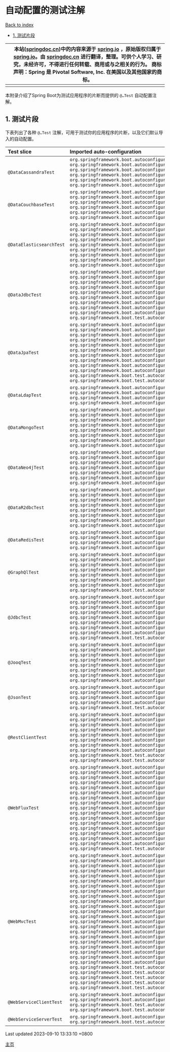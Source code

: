 # 自动配置的测试注解

[Back to index](https://springdoc.cn/spring-boot/index.html)

- [1. 测试片段](https://springdoc.cn/spring-boot/test-auto-configuration.html#appendix.test-auto-configuration.slices)

|      | 本站([springdoc.cn](https://springdoc.cn/))中的内容来源于 [spring.io](https://spring.io/) ，原始版权归属于 [spring.io](https://spring.io/)。由 [springdoc.cn](https://springdoc.cn/) 进行翻译，整理。可供个人学习、研究，未经许可，不得进行任何转载、商用或与之相关的行为。 商标声明：Spring 是 Pivotal Software, Inc. 在美国以及其他国家的商标。 |
| ---- | ------------------------------------------------------------ |
|      |                                                              |

本附录介绍了Spring Boot为测试应用程序的片断而提供的 `@…Test` 自动配置注解。

## 1. 测试片段

下表列出了各种 `@…Test` 注解，可用于测试你的应用程序的片断，以及它们默认导入的自动配置。

| Test slice               | Imported auto-configuration                                  |
| :----------------------- | :----------------------------------------------------------- |
| `@DataCassandraTest`     | `org.springframework.boot.autoconfigure.cache.CacheAutoConfiguration` `org.springframework.boot.autoconfigure.cassandra.CassandraAutoConfiguration` `org.springframework.boot.autoconfigure.data.cassandra.CassandraDataAutoConfiguration` `org.springframework.boot.autoconfigure.data.cassandra.CassandraReactiveDataAutoConfiguration` `org.springframework.boot.autoconfigure.data.cassandra.CassandraReactiveRepositoriesAutoConfiguration` `org.springframework.boot.autoconfigure.data.cassandra.CassandraRepositoriesAutoConfiguration` |
| `@DataCouchbaseTest`     | `org.springframework.boot.autoconfigure.cache.CacheAutoConfiguration` `org.springframework.boot.autoconfigure.couchbase.CouchbaseAutoConfiguration` `org.springframework.boot.autoconfigure.data.couchbase.CouchbaseDataAutoConfiguration` `org.springframework.boot.autoconfigure.data.couchbase.CouchbaseReactiveDataAutoConfiguration` `org.springframework.boot.autoconfigure.data.couchbase.CouchbaseReactiveRepositoriesAutoConfiguration` `org.springframework.boot.autoconfigure.data.couchbase.CouchbaseRepositoriesAutoConfiguration` |
| `@DataElasticsearchTest` | `org.springframework.boot.autoconfigure.cache.CacheAutoConfiguration` `org.springframework.boot.autoconfigure.data.elasticsearch.ElasticsearchDataAutoConfiguration` `org.springframework.boot.autoconfigure.data.elasticsearch.ElasticsearchRepositoriesAutoConfiguration` `org.springframework.boot.autoconfigure.data.elasticsearch.ReactiveElasticsearchRepositoriesAutoConfiguration` `org.springframework.boot.autoconfigure.elasticsearch.ElasticsearchClientAutoConfiguration` `org.springframework.boot.autoconfigure.elasticsearch.ElasticsearchRestClientAutoConfiguration` `org.springframework.boot.autoconfigure.elasticsearch.ReactiveElasticsearchClientAutoConfiguration` `org.springframework.boot.autoconfigure.jackson.JacksonAutoConfiguration` `org.springframework.boot.autoconfigure.jsonb.JsonbAutoConfiguration` |
| `@DataJdbcTest`          | `org.springframework.boot.autoconfigure.cache.CacheAutoConfiguration` `org.springframework.boot.autoconfigure.data.jdbc.JdbcRepositoriesAutoConfiguration` `org.springframework.boot.autoconfigure.flyway.FlywayAutoConfiguration` `org.springframework.boot.autoconfigure.jdbc.DataSourceAutoConfiguration` `org.springframework.boot.autoconfigure.jdbc.DataSourceTransactionManagerAutoConfiguration` `org.springframework.boot.autoconfigure.jdbc.JdbcTemplateAutoConfiguration` `org.springframework.boot.autoconfigure.liquibase.LiquibaseAutoConfiguration` `org.springframework.boot.autoconfigure.sql.init.SqlInitializationAutoConfiguration` `org.springframework.boot.autoconfigure.transaction.TransactionAutoConfiguration` `org.springframework.boot.test.autoconfigure.jdbc.TestDatabaseAutoConfiguration` |
| `@DataJpaTest`           | `org.springframework.boot.autoconfigure.cache.CacheAutoConfiguration` `org.springframework.boot.autoconfigure.data.jpa.JpaRepositoriesAutoConfiguration` `org.springframework.boot.autoconfigure.flyway.FlywayAutoConfiguration` `org.springframework.boot.autoconfigure.jdbc.DataSourceAutoConfiguration` `org.springframework.boot.autoconfigure.jdbc.DataSourceTransactionManagerAutoConfiguration` `org.springframework.boot.autoconfigure.jdbc.JdbcTemplateAutoConfiguration` `org.springframework.boot.autoconfigure.liquibase.LiquibaseAutoConfiguration` `org.springframework.boot.autoconfigure.orm.jpa.HibernateJpaAutoConfiguration` `org.springframework.boot.autoconfigure.sql.init.SqlInitializationAutoConfiguration` `org.springframework.boot.autoconfigure.transaction.TransactionAutoConfiguration` `org.springframework.boot.test.autoconfigure.jdbc.TestDatabaseAutoConfiguration` `org.springframework.boot.test.autoconfigure.orm.jpa.TestEntityManagerAutoConfiguration` |
| `@DataLdapTest`          | `org.springframework.boot.autoconfigure.cache.CacheAutoConfiguration` `org.springframework.boot.autoconfigure.data.ldap.LdapRepositoriesAutoConfiguration` `org.springframework.boot.autoconfigure.ldap.LdapAutoConfiguration` `org.springframework.boot.autoconfigure.ldap.embedded.EmbeddedLdapAutoConfiguration` |
| `@DataMongoTest`         | `org.springframework.boot.autoconfigure.cache.CacheAutoConfiguration` `org.springframework.boot.autoconfigure.data.mongo.MongoDataAutoConfiguration` `org.springframework.boot.autoconfigure.data.mongo.MongoReactiveDataAutoConfiguration` `org.springframework.boot.autoconfigure.data.mongo.MongoReactiveRepositoriesAutoConfiguration` `org.springframework.boot.autoconfigure.data.mongo.MongoRepositoriesAutoConfiguration` `org.springframework.boot.autoconfigure.mongo.MongoAutoConfiguration` `org.springframework.boot.autoconfigure.mongo.MongoReactiveAutoConfiguration` `org.springframework.boot.autoconfigure.transaction.TransactionAutoConfiguration` |
| `@DataNeo4jTest`         | `org.springframework.boot.autoconfigure.cache.CacheAutoConfiguration` `org.springframework.boot.autoconfigure.data.neo4j.Neo4jDataAutoConfiguration` `org.springframework.boot.autoconfigure.data.neo4j.Neo4jReactiveDataAutoConfiguration` `org.springframework.boot.autoconfigure.data.neo4j.Neo4jReactiveRepositoriesAutoConfiguration` `org.springframework.boot.autoconfigure.data.neo4j.Neo4jRepositoriesAutoConfiguration` `org.springframework.boot.autoconfigure.neo4j.Neo4jAutoConfiguration` `org.springframework.boot.autoconfigure.transaction.TransactionAutoConfiguration` |
| `@DataR2dbcTest`         | `org.springframework.boot.autoconfigure.data.r2dbc.R2dbcDataAutoConfiguration` `org.springframework.boot.autoconfigure.data.r2dbc.R2dbcRepositoriesAutoConfiguration` `org.springframework.boot.autoconfigure.flyway.FlywayAutoConfiguration` `org.springframework.boot.autoconfigure.liquibase.LiquibaseAutoConfiguration` `org.springframework.boot.autoconfigure.r2dbc.R2dbcAutoConfiguration` `org.springframework.boot.autoconfigure.r2dbc.R2dbcTransactionManagerAutoConfiguration` `org.springframework.boot.autoconfigure.sql.init.SqlInitializationAutoConfiguration` `org.springframework.boot.autoconfigure.transaction.TransactionAutoConfiguration` |
| `@DataRedisTest`         | `org.springframework.boot.autoconfigure.cache.CacheAutoConfiguration` `org.springframework.boot.autoconfigure.data.redis.RedisAutoConfiguration` `org.springframework.boot.autoconfigure.data.redis.RedisReactiveAutoConfiguration` `org.springframework.boot.autoconfigure.data.redis.RedisRepositoriesAutoConfiguration` |
| `@GraphQlTest`           | `org.springframework.boot.autoconfigure.cache.CacheAutoConfiguration` `org.springframework.boot.autoconfigure.graphql.GraphQlAutoConfiguration` `org.springframework.boot.autoconfigure.gson.GsonAutoConfiguration` `org.springframework.boot.autoconfigure.http.codec.CodecsAutoConfiguration` `org.springframework.boot.autoconfigure.jackson.JacksonAutoConfiguration` `org.springframework.boot.autoconfigure.jsonb.JsonbAutoConfiguration` `org.springframework.boot.autoconfigure.validation.ValidationAutoConfiguration` `org.springframework.boot.test.autoconfigure.graphql.tester.GraphQlTesterAutoConfiguration` |
| `@JdbcTest`              | `org.springframework.boot.autoconfigure.cache.CacheAutoConfiguration` `org.springframework.boot.autoconfigure.flyway.FlywayAutoConfiguration` `org.springframework.boot.autoconfigure.jdbc.DataSourceAutoConfiguration` `org.springframework.boot.autoconfigure.jdbc.DataSourceTransactionManagerAutoConfiguration` `org.springframework.boot.autoconfigure.jdbc.JdbcTemplateAutoConfiguration` `org.springframework.boot.autoconfigure.liquibase.LiquibaseAutoConfiguration` `org.springframework.boot.autoconfigure.sql.init.SqlInitializationAutoConfiguration` `org.springframework.boot.autoconfigure.transaction.TransactionAutoConfiguration` `org.springframework.boot.test.autoconfigure.jdbc.TestDatabaseAutoConfiguration` |
| `@JooqTest`              | `org.springframework.boot.autoconfigure.cache.CacheAutoConfiguration` `org.springframework.boot.autoconfigure.flyway.FlywayAutoConfiguration` `org.springframework.boot.autoconfigure.jdbc.DataSourceAutoConfiguration` `org.springframework.boot.autoconfigure.jdbc.DataSourceTransactionManagerAutoConfiguration` `org.springframework.boot.autoconfigure.jooq.JooqAutoConfiguration` `org.springframework.boot.autoconfigure.liquibase.LiquibaseAutoConfiguration` `org.springframework.boot.autoconfigure.sql.init.SqlInitializationAutoConfiguration` `org.springframework.boot.autoconfigure.transaction.TransactionAutoConfiguration` |
| `@JsonTest`              | `org.springframework.boot.autoconfigure.cache.CacheAutoConfiguration` `org.springframework.boot.autoconfigure.gson.GsonAutoConfiguration` `org.springframework.boot.autoconfigure.jackson.JacksonAutoConfiguration` `org.springframework.boot.autoconfigure.jsonb.JsonbAutoConfiguration` `org.springframework.boot.test.autoconfigure.json.JsonTestersAutoConfiguration` |
| `@RestClientTest`        | `org.springframework.boot.autoconfigure.cache.CacheAutoConfiguration` `org.springframework.boot.autoconfigure.gson.GsonAutoConfiguration` `org.springframework.boot.autoconfigure.http.HttpMessageConvertersAutoConfiguration` `org.springframework.boot.autoconfigure.http.codec.CodecsAutoConfiguration` `org.springframework.boot.autoconfigure.jackson.JacksonAutoConfiguration` `org.springframework.boot.autoconfigure.jsonb.JsonbAutoConfiguration` `org.springframework.boot.autoconfigure.web.client.RestTemplateAutoConfiguration` `org.springframework.boot.autoconfigure.web.reactive.function.client.WebClientAutoConfiguration` `org.springframework.boot.test.autoconfigure.web.client.MockRestServiceServerAutoConfiguration` `org.springframework.boot.test.autoconfigure.web.client.WebClientRestTemplateAutoConfiguration` |
| `@WebFluxTest`           | `org.springframework.boot.autoconfigure.cache.CacheAutoConfiguration` `org.springframework.boot.autoconfigure.context.MessageSourceAutoConfiguration` `org.springframework.boot.autoconfigure.freemarker.FreeMarkerAutoConfiguration` `org.springframework.boot.autoconfigure.gson.GsonAutoConfiguration` `org.springframework.boot.autoconfigure.http.codec.CodecsAutoConfiguration` `org.springframework.boot.autoconfigure.jackson.JacksonAutoConfiguration` `org.springframework.boot.autoconfigure.jsonb.JsonbAutoConfiguration` `org.springframework.boot.autoconfigure.mustache.MustacheAutoConfiguration` `org.springframework.boot.autoconfigure.security.oauth2.client.reactive.ReactiveOAuth2ClientAutoConfiguration` `org.springframework.boot.autoconfigure.security.oauth2.resource.reactive.ReactiveOAuth2ResourceServerAutoConfiguration` `org.springframework.boot.autoconfigure.security.reactive.ReactiveSecurityAutoConfiguration` `org.springframework.boot.autoconfigure.security.reactive.ReactiveUserDetailsServiceAutoConfiguration` `org.springframework.boot.autoconfigure.thymeleaf.ThymeleafAutoConfiguration` `org.springframework.boot.autoconfigure.validation.ValidationAutoConfiguration` `org.springframework.boot.autoconfigure.web.reactive.WebFluxAutoConfiguration` `org.springframework.boot.autoconfigure.web.reactive.error.ErrorWebFluxAutoConfiguration` `org.springframework.boot.test.autoconfigure.web.reactive.WebTestClientAutoConfiguration` |
| `@WebMvcTest`            | `org.springframework.boot.autoconfigure.cache.CacheAutoConfiguration` `org.springframework.boot.autoconfigure.context.MessageSourceAutoConfiguration` `org.springframework.boot.autoconfigure.data.web.SpringDataWebAutoConfiguration` `org.springframework.boot.autoconfigure.freemarker.FreeMarkerAutoConfiguration` `org.springframework.boot.autoconfigure.groovy.template.GroovyTemplateAutoConfiguration` `org.springframework.boot.autoconfigure.gson.GsonAutoConfiguration` `org.springframework.boot.autoconfigure.hateoas.HypermediaAutoConfiguration` `org.springframework.boot.autoconfigure.http.HttpMessageConvertersAutoConfiguration` `org.springframework.boot.autoconfigure.jackson.JacksonAutoConfiguration` `org.springframework.boot.autoconfigure.jsonb.JsonbAutoConfiguration` `org.springframework.boot.autoconfigure.mustache.MustacheAutoConfiguration` `org.springframework.boot.autoconfigure.security.oauth2.client.servlet.OAuth2ClientAutoConfiguration` `org.springframework.boot.autoconfigure.security.oauth2.resource.servlet.OAuth2ResourceServerAutoConfiguration` `org.springframework.boot.autoconfigure.security.servlet.SecurityAutoConfiguration` `org.springframework.boot.autoconfigure.security.servlet.SecurityFilterAutoConfiguration` `org.springframework.boot.autoconfigure.security.servlet.UserDetailsServiceAutoConfiguration` `org.springframework.boot.autoconfigure.task.TaskExecutionAutoConfiguration` `org.springframework.boot.autoconfigure.thymeleaf.ThymeleafAutoConfiguration` `org.springframework.boot.autoconfigure.validation.ValidationAutoConfiguration` `org.springframework.boot.autoconfigure.web.servlet.HttpEncodingAutoConfiguration` `org.springframework.boot.autoconfigure.web.servlet.WebMvcAutoConfiguration` `org.springframework.boot.autoconfigure.web.servlet.error.ErrorMvcAutoConfiguration` `org.springframework.boot.test.autoconfigure.web.reactive.WebTestClientAutoConfiguration` `org.springframework.boot.test.autoconfigure.web.servlet.MockMvcAutoConfiguration` `org.springframework.boot.test.autoconfigure.web.servlet.MockMvcSecurityConfiguration` `org.springframework.boot.test.autoconfigure.web.servlet.MockMvcWebClientAutoConfiguration` `org.springframework.boot.test.autoconfigure.web.servlet.MockMvcWebDriverAutoConfiguration` |
| `@WebServiceClientTest`  | `org.springframework.boot.autoconfigure.cache.CacheAutoConfiguration` `org.springframework.boot.autoconfigure.webservices.client.WebServiceTemplateAutoConfiguration` `org.springframework.boot.test.autoconfigure.webservices.client.MockWebServiceServerAutoConfiguration` `org.springframework.boot.test.autoconfigure.webservices.client.WebServiceClientTemplateAutoConfiguration` |
| `@WebServiceServerTest`  | `org.springframework.boot.autoconfigure.webservices.WebServicesAutoConfiguration` `org.springframework.boot.test.autoconfigure.webservices.server.MockWebServiceClientAutoConfiguration` |

Last updated 2023-09-10 13:33:10 +0800

[主页](https://springdoc.cn/docs/)